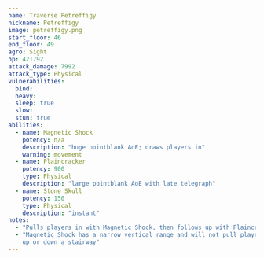 ```yaml
---
name: Traverse Petreffigy
nickname: Petreffigy
image: petreffigy.png
start_floor: 46
end_floor: 49
agro: Sight
hp: 421792
attack_damage: 7992
attack_type: Physical
vulnerabilities:
  bind: 
  heavy: 
  sleep: true
  slow: 
  stun: true
abilities:
  - name: Magnetic Shock
    potency: n/a
    description: "huge pointblank AoE; draws players in"
    warning: movement
  - name: Plaincracker
    potency: 900
    type: Physical
    description: "large pointblank AoE with late telegraph"
  - name: Stone Skull
    potency: 150
    type: Physical
    description: "instant"
notes:
  - "Pulls players in with Magnetic Shock, then follows up with Plaincracker"
  - "Magnetic Shock has a narrow vertical range and will not pull players from
    up or down a stairway"
---
```

